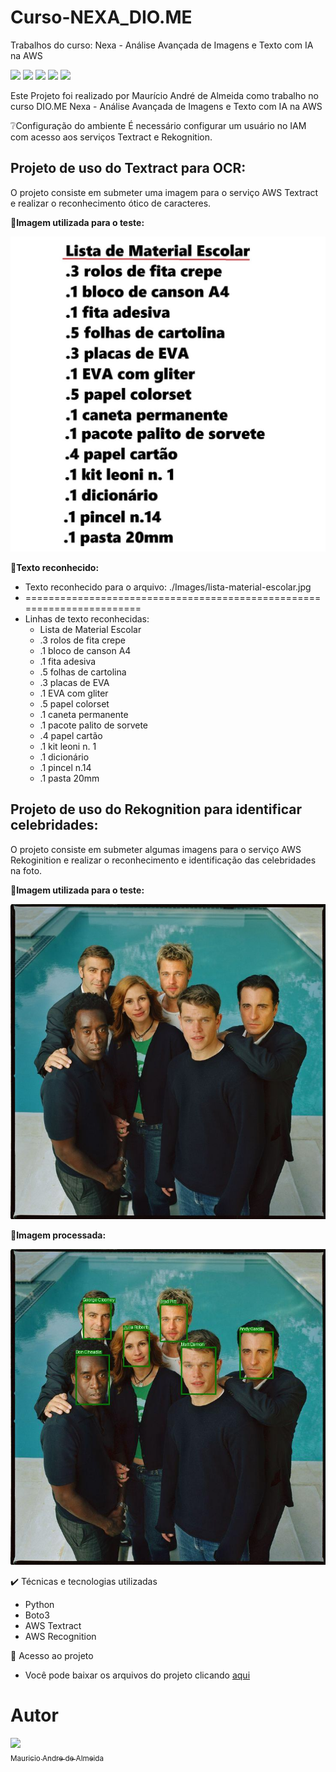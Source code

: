 # Curso-NEXA_DIO.ME
Trabalhos do curso: Nexa - Análise Avançada de Imagens e Texto com IA na AWS
<p align="left">
  <img src="https://img.shields.io/static/v1?label=&message=Python&color=blue&style=for-the-badge&logo=python"/>
  <img src="https://img.shields.io/static/v1?label=&message=AWS&color=blue&style=for-the-badge&logo=AMAZON"/>
  <img src="https://img.shields.io/static/v1?label=&message=textract&color=blue&style=for-the-badge&logo=AMAZON"/>
  <img src="https://img.shields.io/static/v1?label=&message=rekognition&color=blue&style=for-the-badge&logo=AMAZON"/>
  <img src="http://img.shields.io/static/v1?label=STATUS&message=CONCLUIDO&color=GREEN&style=for-the-badge"/>
</p>


Este Projeto foi realizado por Maurício André de Almeida como trabalho no curso DIO.ME Nexa - Análise Avançada de Imagens e Texto com IA na AWS

❔Configuração do ambiente
É necessário configurar um usuário no IAM com acesso aos serviços Textract e Rekognition.

<h2>Projeto de uso do Textract para OCR:</h2>

O projeto consiste em submeter uma imagem para o serviço AWS Textract e realizar o reconhecimento ótico de caracteres.

📸<b>Imagem utilizada para o teste:</b> 

![Lista de Materiais Escolar](Images/lista-material-escolar.jpg)

📸<b>Texto reconhecido:</b> 

-  Texto reconhecido para o arquivo: ./Images/lista-material-escolar.jpg
-  =======================================================================
  - Linhas de texto reconhecidas:
    - Lista de Material Escolar
    - .3 rolos de fita crepe
    - .1 bloco de canson A4
    - .1 fita adesiva
    - .5 folhas de cartolina
    - .3 placas de EVA
    - .1 EVA com gliter
    - .5 papel colorset
    - .1 caneta permanente
    - .1 pacote palito de sorvete
    - .4 papel cartão
    - .1 kit leoni n. 1
    - .1 dicionário
    - .1 pincel n.14
    - .1 pasta 20mm

<h2>Projeto de uso do Rekognition para identificar celebridades:</h2>

O projeto consiste em submeter algumas imagens para o serviço AWS Rekoginition e realizar o reconhecimento e identificação das celebridades na foto.

📸<b>Imagem utilizada para o teste:</b> 

![Grupo de Celebridades](Images/Celeb/g1.jpg)

📸<b>Imagem processada:</b> 

![Grupo de Celebridades](Images/Celeb/g1_dest.jpg)

✔️ Técnicas e tecnologias utilizadas

   - Python
   - Boto3
   - AWS Textract
   - AWS Recognition
   
📁 Acesso ao projeto

   - Você pode baixar os arquivos do projeto clicando [aqui](https://github.com/mauricioaalmeida/Curso-NEXA_DIO.ME/archive/refs/heads/main.zip)
   

<p></p>

# Autor

[<img loading="lazy" src="https://avatars.githubusercontent.com/u/195226841?v=4" width=115><br><sub> Mauricio Andre de Almeida</sub>](https://github.com/mauricioaalmeida) 
